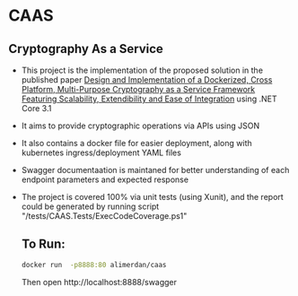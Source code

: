 # CAAS
## Cryptography As a Service

- This project is the implementation of the proposed solution in the published paper [Design and Implementation of a Dockerized, Cross Platform, Multi-Purpose Cryptography as a Service Framework Featuring Scalability, Extendibility and Ease of Integration](https://ieeexplore.ieee.org/document/10009317) using .NET Core 3.1
- It aims to provide cryptographic operations via APIs using JSON
- It also contains a docker file for easier deployment, along with kubernetes ingress/deployment YAML files
- Swagger documentaation is maintaned for better understanding of each endpoint parameters and expected response
- The project is covered 100% via unit tests (using Xunit), and the report could be generated by running script "/tests/CAAS.Tests/ExecCodeCoverage.ps1"

  ## To Run:
  
  ```bash
  docker run  -p8888:80 alimerdan/caas
  ```
  Then open http://localhost:8888/swagger

